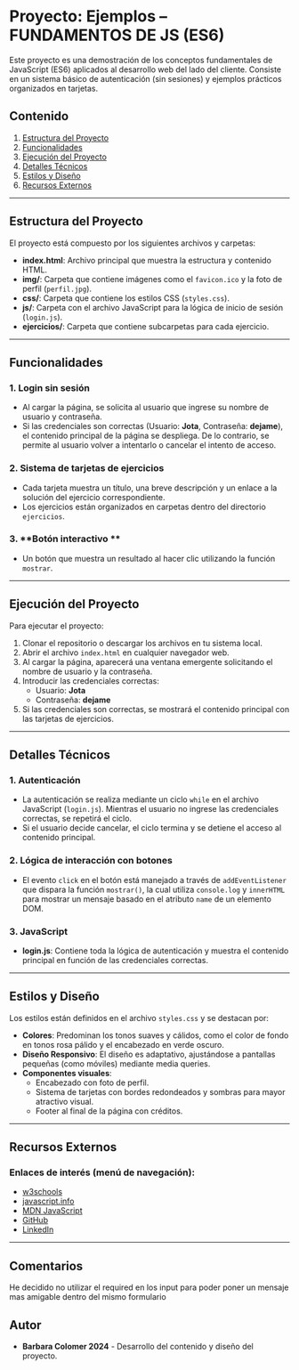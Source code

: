 # Proyecto: Ejemplos – FUNDAMENTOS DE JS (ES6)

Este proyecto es una demostración de los conceptos fundamentales de JavaScript (ES6) aplicados al desarrollo web del lado del cliente. Consiste en un sistema básico de autenticación (sin sesiones) y ejemplos prácticos organizados en tarjetas.

## Contenido

1. [Estructura del Proyecto](#estructura-del-proyecto)
2. [Funcionalidades](#funcionalidades)
3. [Ejecución del Proyecto](#ejecución-del-proyecto)
4. [Detalles Técnicos](#detalles-técnicos)
5. [Estilos y Diseño](#estilos-y-diseño)
6. [Recursos Externos](#recursos-externos)

---

## Estructura del Proyecto

El proyecto está compuesto por los siguientes archivos y carpetas:

- **index.html**: Archivo principal que muestra la estructura y contenido HTML.
- **img/**: Carpeta que contiene imágenes como el `favicon.ico` y la foto de perfil (`perfil.jpg`).
- **css/**: Carpeta que contiene los estilos CSS (`styles.css`).
- **js/**: Carpeta con el archivo JavaScript para la lógica de inicio de sesión (`login.js`).
- **ejercicios/**: Carpeta que contiene subcarpetas para cada ejercicio.

---

## Funcionalidades

### 1. **Login sin sesión**
   - Al cargar la página, se solicita al usuario que ingrese su nombre de usuario y contraseña.
   - Si las credenciales son correctas (Usuario: **Jota**, Contraseña: **dejame**), el contenido principal de la página se despliega. De lo contrario, se permite al usuario volver a intentarlo o cancelar el intento de acceso.

### 2. **Sistema de tarjetas de ejercicios**
   - Cada tarjeta muestra un título, una breve descripción y un enlace a la solución del ejercicio correspondiente.
   - Los ejercicios están organizados en carpetas dentro del directorio `ejercicios`.

### 3. **Botón interactivo **
   - Un botón que muestra un resultado al hacer clic utilizando la función `mostrar`.

---

## Ejecución del Proyecto

Para ejecutar el proyecto:

1. Clonar el repositorio o descargar los archivos en tu sistema local.
2. Abrir el archivo `index.html` en cualquier navegador web.
3. Al cargar la página, aparecerá una ventana emergente solicitando el nombre de usuario y la contraseña.
4. Introducir las credenciales correctas:
   - Usuario: **Jota**
   - Contraseña: **dejame**
5. Si las credenciales son correctas, se mostrará el contenido principal con las tarjetas de ejercicios.

---

## Detalles Técnicos

### 1. **Autenticación**
   - La autenticación se realiza mediante un ciclo `while` en el archivo JavaScript (`login.js`). Mientras el usuario no ingrese las credenciales correctas, se repetirá el ciclo.
   - Si el usuario decide cancelar, el ciclo termina y se detiene el acceso al contenido principal.

### 2. **Lógica de interacción con botones**
   - El evento `click` en el botón está manejado a través de `addEventListener` que dispara la función `mostrar()`, la cual utiliza `console.log` y `innerHTML` para mostrar un mensaje basado en el atributo `name` de un elemento DOM.

### 3. **JavaScript**
   - **login.js**: Contiene toda la lógica de autenticación y muestra el contenido principal en función de las credenciales correctas.

---

## Estilos y Diseño

Los estilos están definidos en el archivo `styles.css` y se destacan por:

- **Colores**: Predominan los tonos suaves y cálidos, como el color de fondo en tonos rosa pálido y el encabezado en verde oscuro.
- **Diseño Responsivo**: El diseño es adaptativo, ajustándose a pantallas pequeñas (como móviles) mediante media queries.
- **Componentes visuales**:
   - Encabezado con foto de perfil.
   - Sistema de tarjetas con bordes redondeados y sombras para mayor atractivo visual.
   - Footer al final de la página con créditos.

---

## Recursos Externos

### Enlaces de interés (menú de navegación):

- [w3schools](https://www.w3schools.com/js/default.asp)
- [javascript.info](https://es.javascript.info/js)
- [MDN JavaScript](https://developer.mozilla.org/es/docs/Web/JavaScript)
- [GitHub](https://github.com/bcolomer)
- [LinkedIn](https://www.linkedin.com/in/bcolomer/)

---

## Comentarios
 He decidido no utilizar el required en los input para poder poner un mensaje mas amigable dentro del mismo formulario

## Autor

- **Barbara Colomer 2024** - Desarrollo del contenido y diseño del proyecto.



